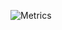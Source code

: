 ![Metrics](https://metrics.lecoq.io/mwebber3?template=classic&stars=1&achievements=1&introduction=1&languages=1&base=header%2C%20activity%2C%20community%2C%20repositories%2C%20metadata&base.indepth=false&base.hireable=false&base.skip=false&languages=false&languages.limit=8&languages.threshold=0%25&languages.other=false&languages.colors=github&languages.sections=most-used&languages.indepth=false&languages.analysis.timeout=15&languages.analysis.timeout.repositories=7.5&languages.categories=markup%2C%20programming&languages.recent.categories=markup%2C%20programming&languages.recent.load=300&languages.recent.days=14&stars=false&stars.limit=3&achievements=false&achievements.threshold=C&achievements.secrets=true&achievements.display=compact&achievements.limit=0&introduction=false&introduction.title=true&config.timezone=America%2FDetroit)
